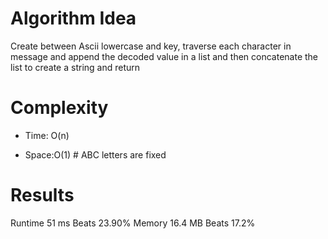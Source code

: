 # Algorithm Idea

Create between Ascii lowercase and key, traverse each character in message and append the decoded value in a list and then concatenate the list to create a string and return

# Complexity

- Time: O(n)

- Space:O(1) # ABC letters are fixed

# Results

Runtime
51 ms
Beats
23.90%
Memory
16.4 MB
Beats
17.2%